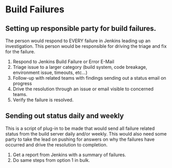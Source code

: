 # Build Failures

## Setting up responsible party for build failures.

The person would respond to EVERY failure in Jenkins leading up an investigation. This person would be responsible for driving the triage and fix for the failure.

1. Respond to Jenkins Build Failure or Error E-Mail
2. Triage issue to a larger category (build system, code breakage, environment issue, timeouts, etc...)
3. Follow-up with related teams with findings sending out a status email on progress
4. Drive the resolution through an issue or email visible to concerned teams.
5. Verify the failure is resolved.


## Sending out status daily and weekly

This is a script of plug-in to be made that would send all failure related status from the build server daily and/or weekly. This would also need some party to take the lead on pushing for answers on why the failures have occurred and drive the resolution to completion.


1. Get a report from Jenkins with a summary of failures.
2. Do same steps from option 1 in bulk.
